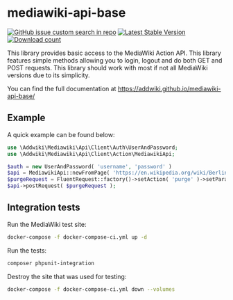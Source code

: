 # mediawiki-api-base

[![GitHub issue custom search in repo](https://img.shields.io/github/issues-search/addwiki/addwiki?label=issues&query=is%3Aissue%20is%3Aopen%20%5Bmediawiki-api-base%5D)](https://github.com/addwiki/addwiki/issues?q=is%3Aissue+is%3Aopen+%5Bmediawiki-api-base%5D+)
[![Latest Stable Version](https://poser.pugx.org/addwiki/mediawiki-api-base/version.png)](https://packagist.org/packages/addwiki/mediawiki-api-base)
[![Download count](https://poser.pugx.org/addwiki/mediawiki-api-base/d/total.png)](https://packagist.org/packages/addwiki/mediawiki-api-base)

This library provides basic access to the MediaWiki Action API.
This library features simple methods allowing you to login, logout and do both GET and POST requests.
This library should work with most if not all MediaWiki versions due to its simplicity.

You can find the full documentation at https://addwiki.github.io/mediawiki-api-base/

## Example

A quick example can be found below:

```php
use \Addwiki\Mediawiki\Api\Client\Auth\UserAndPassword;
use \Addwiki\Mediawiki\Api\Client\Action\MediawikiApi;

$auth = new UserAndPassword( 'username', 'password' )
$api = MediawikiApi::newFromPage( 'https://en.wikipedia.org/wiki/Berlin', $auth );
$purgeRequest = FluentRequest::factory()->setAction( 'purge' )->setParam( 'titles', 'Berlin' );
$api->postRequest( $purgeRequest );
```

## Integration tests

Run the MediaWiki test site:

```sh
docker-compose -f docker-compose-ci.yml up -d
```

Run the tests:

```sh
composer phpunit-integration
```

Destroy the site that was used for testing:

```sh
docker-compose -f docker-compose-ci.yml down --volumes
```

